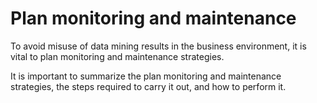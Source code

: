 Plan monitoring and maintenance
===============

To avoid misuse of data mining results in the business environment, it is vital to plan monitoring and maintenance strategies.

It is important to summarize the plan monitoring and maintenance strategies, the steps required to carry it out, and how to perform it.
